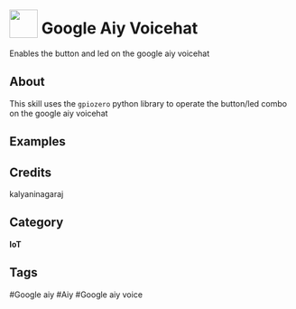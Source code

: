 # <img src="https://raw.githack.com/FortAwesome/Font-Awesome/master/svgs/solid/cube.svg" card_color="#222222" width="50" height="50" style="vertical-align:bottom"/> Google Aiy Voicehat
Enables the button and led on the google aiy voicehat

## About
This skill uses the `gpiozero` python library to operate the button/led combo on the google aiy voicehat

## Examples

## Credits
kalyaninagaraj

## Category
**IoT**

## Tags
#Google aiy
#Aiy
#Google aiy voice

